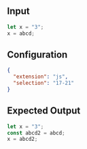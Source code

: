 
## Input
```javascript input
let x = "3";
x = abcd;
```

## Configuration
```json configuration
{
  "extension": "js",
  "selection": "17-21"
}
```

## Expected Output
```javascript expected output
let x = "3";
const abcd2 = abcd;
x = abcd2;
```
